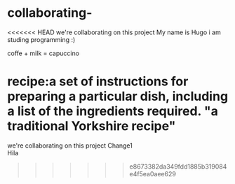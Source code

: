 # collaborating-
<<<<<<< HEAD
we're collaborating on this project
My name is Hugo
i am studing programming  :)

coffe + milk = capuccino

recipe:a set of instructions for preparing a particular dish, including a list of the ingredients required.
"a traditional Yorkshire recipe"
=======
we're collaborating on this project 
Change1  
Hila 
>>>>>>> e8673382da349fdd1885b319084e4f5ea0aee629
